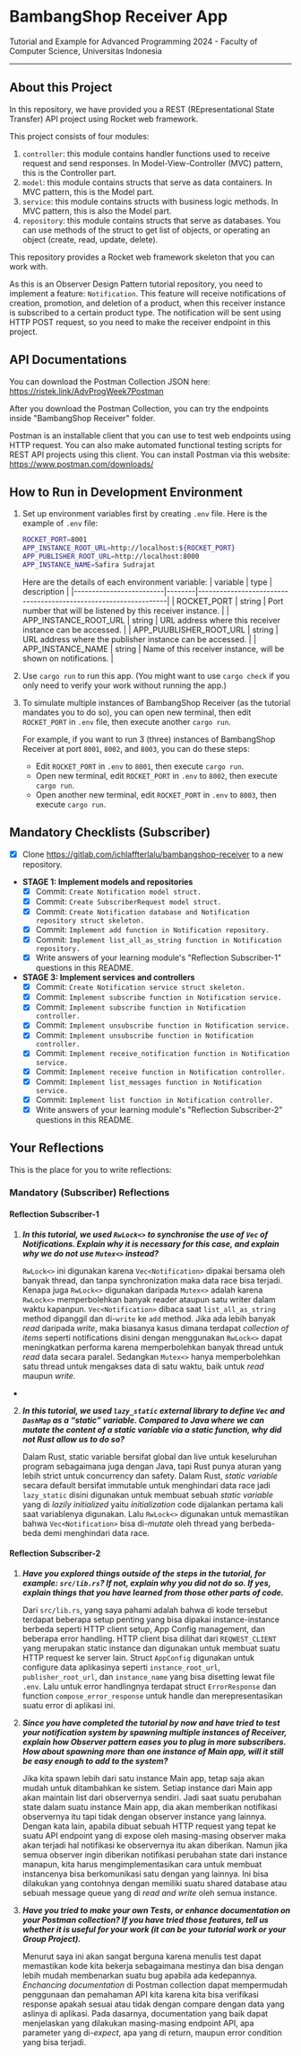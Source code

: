 # BambangShop Receiver App
Tutorial and Example for Advanced Programming 2024 - Faculty of Computer Science, Universitas Indonesia

---

## About this Project
In this repository, we have provided you a REST (REpresentational State Transfer) API project using Rocket web framework.

This project consists of four modules:
1.  `controller`: this module contains handler functions used to receive request and send responses.
    In Model-View-Controller (MVC) pattern, this is the Controller part.
2.  `model`: this module contains structs that serve as data containers.
    In MVC pattern, this is the Model part.
3.  `service`: this module contains structs with business logic methods.
    In MVC pattern, this is also the Model part.
4.  `repository`: this module contains structs that serve as databases.
    You can use methods of the struct to get list of objects, or operating an object (create, read, update, delete).

This repository provides a Rocket web framework skeleton that you can work with.

As this is an Observer Design Pattern tutorial repository, you need to implement a feature: `Notification`.
This feature will receive notifications of creation, promotion, and deletion of a product, when this receiver instance is subscribed to a certain product type.
The notification will be sent using HTTP POST request, so you need to make the receiver endpoint in this project.

## API Documentations

You can download the Postman Collection JSON here: https://ristek.link/AdvProgWeek7Postman

After you download the Postman Collection, you can try the endpoints inside "BambangShop Receiver" folder.

Postman is an installable client that you can use to test web endpoints using HTTP request.
You can also make automated functional testing scripts for REST API projects using this client.
You can install Postman via this website: https://www.postman.com/downloads/

## How to Run in Development Environment
1.  Set up environment variables first by creating `.env` file.
    Here is the example of `.env` file:
    ```bash
    ROCKET_PORT=8001
    APP_INSTANCE_ROOT_URL=http://localhost:${ROCKET_PORT}
    APP_PUBLISHER_ROOT_URL=http://localhost:8000
    APP_INSTANCE_NAME=Safira Sudrajat
    ```
    Here are the details of each environment variable:
    | variable                | type   | description                                                     |
    |-------------------------|--------|-----------------------------------------------------------------|
    | ROCKET_PORT             | string | Port number that will be listened by this receiver instance.    |
    | APP_INSTANCE_ROOT_URL   | string | URL address where this receiver instance can be accessed.       |
    | APP_PUUBLISHER_ROOT_URL | string | URL address where the publisher instance can be accessed.       |
    | APP_INSTANCE_NAME       | string | Name of this receiver instance, will be shown on notifications. |
2.  Use `cargo run` to run this app.
    (You might want to use `cargo check` if you only need to verify your work without running the app.)
3.  To simulate multiple instances of BambangShop Receiver (as the tutorial mandates you to do so),
    you can open new terminal, then edit `ROCKET_PORT` in `.env` file, then execute another `cargo run`.

    For example, if you want to run 3 (three) instances of BambangShop Receiver at port `8001`, `8002`, and `8003`, you can do these steps:
    -   Edit `ROCKET_PORT` in `.env` to `8001`, then execute `cargo run`.
    -   Open new terminal, edit `ROCKET_PORT` in `.env` to `8002`, then execute `cargo run`.
    -   Open another new terminal, edit `ROCKET_PORT` in `.env` to `8003`, then execute `cargo run`.

## Mandatory Checklists (Subscriber)
-   [x] Clone https://gitlab.com/ichlaffterlalu/bambangshop-receiver to a new repository.
-   **STAGE 1: Implement models and repositories**
    -   [x] Commit: `Create Notification model struct.`
    -   [x] Commit: `Create SubscriberRequest model struct.`
    -   [x] Commit: `Create Notification database and Notification repository struct skeleton.`
    -   [x] Commit: `Implement add function in Notification repository.`
    -   [x] Commit: `Implement list_all_as_string function in Notification repository.`
    -   [x] Write answers of your learning module's "Reflection Subscriber-1" questions in this README.
-   **STAGE 3: Implement services and controllers**
    -   [x] Commit: `Create Notification service struct skeleton.`
    -   [x] Commit: `Implement subscribe function in Notification service.`
    -   [x] Commit: `Implement subscribe function in Notification controller.`
    -   [x] Commit: `Implement unsubscribe function in Notification service.`
    -   [x] Commit: `Implement unsubscribe function in Notification controller.`
    -   [x] Commit: `Implement receive_notification function in Notification service.`
    -   [x] Commit: `Implement receive function in Notification controller.`
    -   [x] Commit: `Implement list_messages function in Notification service.`
    -   [x] Commit: `Implement list function in Notification controller.`
    -   [x] Write answers of your learning module's "Reflection Subscriber-2" questions in this README.

## Your Reflections
This is the place for you to write reflections:

### Mandatory (Subscriber) Reflections

#### Reflection Subscriber-1
1. ***In this tutorial, we used `RwLock<>` to synchronise the use of `Vec` of Notifications. Explain why it is necessary for this case, and explain why we do not use `Mutex<>` instead?***

    `RwLock<>` ini digunakan karena `Vec<Notification>` dipakai bersama oleh banyak thread, dan tanpa synchronization maka data race bisa terjadi. Kenapa juga `RwLock<>` digunakan daripada `Mutex<>` adalah karena `RwLock<>` memperbolehkan banyak reader ataupun satu writer dalam waktu kapanpun. `Vec<Notification>` dibaca saat `list_all_as_string` method dipanggil dan di-`write` ke `add` method. Jika ada lebih banyak *read* daripada *write*, maka biasanya kasus dimana terdapat *collection of items* seperti notifications disini dengan menggunakan `RwLock<>` dapat meningkatkan performa karena memperbolehkan banyak thread untuk *read* data secara paralel. Sedangkan `Mutex<>` hanya memperbolehkan satu thread untuk mengakses data di satu waktu, baik untuk *read* maupun *write*.
*
2. ***In this tutorial, we used `lazy_static` external library to define `Vec` and `DashMap` as a “static” variable. Compared to Java where we can mutate the content of a static variable via a static function, why did not Rust allow us to do so?***

    Dalam Rust, static variable bersifat global dan live untuk keseluruhan program sebagaimana juga dengan Java, tapi Rust punya aturan yang lebih strict untuk concurrency dan safety. Dalam Rust, *static variable* secara default bersifat immutable untuk menghindari data race jadi `lazy_static` disini digunakan untuk membuat sebuah *static variable* yang di *lazily initialized* yaitu *initialization* code dijalankan pertama kali saat variablenya digunakan. Lalu `RwLock<>` digunakan untuk memastikan bahwa `Vec<Notification>` bisa di-*mutate* oleh thread yang berbeda-beda demi menghindari data race.

#### Reflection Subscriber-2
1. ***Have you explored things outside of the steps in the tutorial, for example: `src/lib.rs`? If not, explain why you did not do so. If yes, explain things that you have learned from those other parts of code.***

    Dari `src/lib.rs`, yang saya pahami adalah bahwa di kode tersebut terdapat beberapa setup penting yang bisa dipakai instance-instance berbeda seperti HTTP client setup, App Config management, dan beberapa error handling. HTTP client bisa dilihat dari `REQWEST_CLIENT` yang merupakan static instance dan digunakan untuk membuat suatu HTTP request ke server lain. Struct `AppConfig` digunakan untuk configure data aplikasinya seperti `instance_root_url`, `publisher_root_url`, dan `instance_name` yang bisa disetting lewat file `.env`. Lalu untuk error handlingnya terdapat struct `ErrorResponse` dan function `compose_error_response` untuk handle dan merepresentasikan suatu error di aplikasi ini.

2. ***Since you have completed the tutorial by now and have tried to test your notification system by spawning multiple instances of Receiver, explain how Observer pattern eases you to plug in more subscribers. How about spawning more than one instance of Main app, will it still be easy enough to add to the system?***

    Jika kita spawn lebih dari satu instance Main app, tetap saja akan mudah untuk ditambahkan ke sistem. Setiap instance dari Main app akan maintain list dari observernya sendiri. Jadi saat suatu perubahan state dalam suatu instance Main app, dia akan memberikan notifikasi observernya itu tapi tidak dengan observer instance yang lainnya. Dengan kata lain, apabila dibuat sebuah HTTP request yang tepat ke suatu API endpoint yang di expose oleh masing-masing observer maka akan terjadi hal notifikasi ke observernya itu akan diberikan. Namun jika semua observer ingin diberikan notifikasi perubahan state dari instance manapun, kita harus mengimplementasikan cara untuk membuat instancenya bisa berkomunikasi satu dengan yang lainnya. Ini bisa dilakukan yang contohnya dengan memiliki suatu shared database atau sebuah message queue yang di *read and write* oleh semua instance.

3. ***Have you tried to make your own Tests, or enhance documentation on your Postman collection? If you have tried those features, tell us whether it is useful for your work (it can be your tutorial work or your Group Project).***

    Menurut saya ini akan sangat berguna karena menulis test dapat memastikan kode kita bekerja sebagaimana mestinya dan bisa dengan lebih mudah membenarkan suatu bug apabila ada kedepannya. *Enchancing documentation* di Postman collection dapat mempermudah penggunaan dan pemahaman API kita karena kita bisa verifikasi response apakah sesuai atau tidak dengan compare dengan data yang aslinya di aplikasi. Pada dasarnya, documentation yang baik dapat menjelaskan yang dilakukan masing-masing endpoint API, apa parameter yang di-*expect*, apa yang di return, maupun error condition yang bisa terjadi. 
